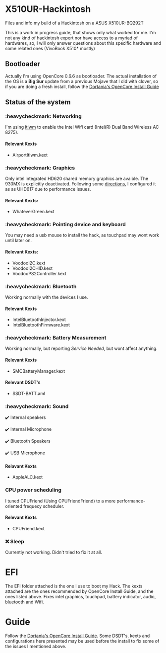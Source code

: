 # X510UR-Hackintosh
Files and info my build of a Hackintosh on a ASUS X510UR-BQ292T

This is a work in progress guide, that shows only what worked for me. I'm not any kind of hackintosh expert nor have access to a myriad of hardwares, so, I will only answer questions about this specific hardware and some related ones (VivoBook X510* mostly)

## Bootloader

Actually I'm using OpenCore 0.6.6 as bootloader. The actual installation of the OS is a **Big Sur** update from a previous Mojave that I did with clover, so if you are doing a fresh install, follow the [Dortania's OpenCore Install Guide](https://dortania.github.io/OpenCore-Install-Guide/)

## Status of the system

### :heavycheckmark: Networking
I'm using [itlwm](https://openintelwireless.github.io/itlwm/) to enable the Intel Wifi card (Intel(R) Dual Band Wireless AC 8275). 

#### Relevant Kexts
- AirportItlwm.kext

### :heavycheckmark: Graphics
Only intel integrated HD620 shared memory graphics are avaible. The 930MX is explicitly deactivated. Following some [directions](https://www.reddit.com/r/hackintosh/comments/gjksrk/smbios_framebuffer_and_performance/), I configured it as as UHD617 due to performance issues.

#### Relevant Kexts:
- WhateverGreen.kext

### :heavycheckmark: Pointing device and keyboard
You may need a usb mouse to install the hack, as touchpad may wont work until later on. 

#### Relevant Kexts:
- VoodooI2C.kext
- VoodooI2CHID.kext
- VoodooPS2Controller.kext

### :heavycheckmark: Bluetooth
Working normally with the devices I use.

#### Relevant Kexts
- IntelBluetoothInjector.kext
- IntelBluetoothFirmware.kext

### :heavycheckmark: Battery Measurement
Working normally, but reporting *Service Needed*, but wont affect anything.

#### Relevant Kexts
- SMCBatteryManager.kext

#### Relevant DSDT's
- SSDT-BATT.aml

### :heavycheckmark: Sound 
:heavy_check_mark: Internal speakers 
 
:heavy_check_mark: Internal Microphone 

:heavy_check_mark: Bluetooth Speakers 

:heavy_check_mark: USB Microphone 

#### Relavant Kexts
- AppleALC.kext

### CPU power scheduling
I tuned CPUFriend (Using CPUFriendFriend) to a more performance-oriented frequecy scheduler. 

#### Relevant Kexts
- CPUFriend.kext

### :x: Sleep
Currently not working. Didn't tried to fix it at all. 

# EFI
The EFI folder attached is the one I use to boot my Hack. The kexts attached are the ones recommended by OpenCore Install Guide, and the ones listed above. Fixes intel graphics, touchpad, battery indicator, audio, bluetooth and Wifi. 

# Guide

Follow the [Dortania's OpenCore Install Guide](https://dortania.github.io/OpenCore-Install-Guide/). Some DSDT's, kexts and configurations here presented may be used before the install to fix some of the issues I mentioned above.

